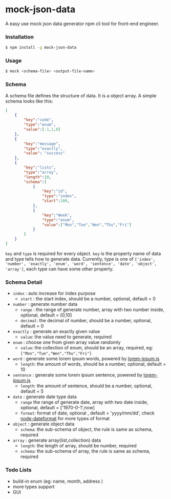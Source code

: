 # mock-json-data
A easy use mock json data generator npm cli tool for front-end engineer.

### Installation
``` bash
$ npm install -g mock-json-data
```

### Usage
``` bash
$ mock <schema-file> <output-file-name>
```
### Schema
A schema file defines the structure of data. It is a object array. A simple schema looks like this:
``` json
[
    {
        "key":"code",
        "type":"enum",
        "value":[-1,1,0]
    },
    {
        "key":"message",
        "type":"exactly",
        "value": "success" 
    },
    {
        "key":"lists",
        "type":"array",
        "length":10,
        "schema":[
            {
                "key":"id",
                "type":"index",
                "start":100,
            },
            {
                "key":"Week",
                "type":"enum",
                "value":["Mon","Tue","Wen","Thu","Fri"]
            }
        ]
    }
]
``` 
`key` and `type` is required for every object. `key` is the property name of data and type tells how to generate data. Currently, type is one of `['index', 'number', 'exactly', 'enum', 'word', 'sentence', 'date', 'object', 'array']`, each type can have some other property.

### Schema Detail
- `index` : auto increase for index purpose
    - `start` : the start index, should be a number, optional, default = 0
- `number` : generate number data
    - `range` : the range of generate number, array with two number inside, optional, default = [0,10]
    - `decimal`: the decimal of number, should be a number, optional, default = 0
- `exactly` : generate an exactly given value
    - `value`: the value need to generate, required
- `enum` : choose one from given array value randomly
    - `value`: the collection of enum, should be an array, required, eg: `["Mon","Tue","Wen","Thu","Fri"]`
- `word` : generate some lorem ipsum words, powered by [lorem-ipsum.js](https://github.com/knicklabs/lorem-ipsum.js)
    - `length`: the amount of words, should be a number, optional, default = 10
- `sentence` : generate some lorem ipsum sentence, powered by [lorem-ipsum.js](https://github.com/knicklabs/lorem-ipsum.js)
    - `length`: the amount of sentence, should be a number, optional, default = 5
- `date` : generate date type data 
    - `range` the range of generate date, array with two date inside, optional, default = ['1970-0-1',now]
    - `format`: format of date, optional , default = 'yyyy/mm/dd', check [node-dateformat](https://github.com/felixge/node-dateformat) for more types of format
- `object` : generate object data
    - `schema`: the sub-schema of object, the rule is same as schema, required
- `array` : generate array(list,collection) data
    - `length`: the length of array, should be number, required
    - `schema`: the sub-schema of array, the rule is same as schema, required

### Todo Lists
- build-in enum (eg: name, month, address )
- more types support
- GUI 
